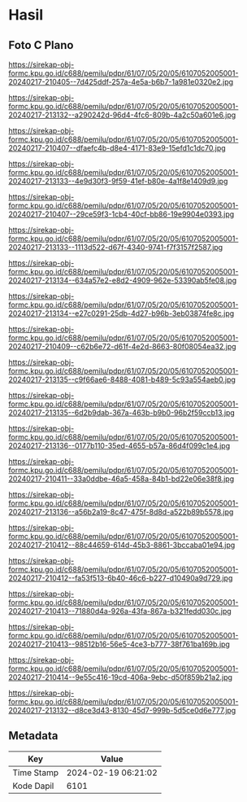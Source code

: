 # Hasil

## Foto C Plano

https://sirekap-obj-formc.kpu.go.id/c688/pemilu/pdpr/61/07/05/20/05/6107052005001-20240217-210405--7d425ddf-257a-4e5a-b6b7-1a981e0320e2.jpg

https://sirekap-obj-formc.kpu.go.id/c688/pemilu/pdpr/61/07/05/20/05/6107052005001-20240217-213132--a290242d-96d4-4fc6-809b-4a2c50a601e6.jpg

https://sirekap-obj-formc.kpu.go.id/c688/pemilu/pdpr/61/07/05/20/05/6107052005001-20240217-210407--dfaefc4b-d8e4-4171-83e9-15efd1c1dc70.jpg

https://sirekap-obj-formc.kpu.go.id/c688/pemilu/pdpr/61/07/05/20/05/6107052005001-20240217-213133--4e9d30f3-9f59-41ef-b80e-4a1f8e1409d9.jpg

https://sirekap-obj-formc.kpu.go.id/c688/pemilu/pdpr/61/07/05/20/05/6107052005001-20240217-210407--29ce59f3-1cb4-40cf-bb86-19e9904e0393.jpg

https://sirekap-obj-formc.kpu.go.id/c688/pemilu/pdpr/61/07/05/20/05/6107052005001-20240217-213133--1113d522-d67f-4340-9741-f7f3157f2587.jpg

https://sirekap-obj-formc.kpu.go.id/c688/pemilu/pdpr/61/07/05/20/05/6107052005001-20240217-213134--634a57e2-e8d2-4909-962e-53390ab5fe08.jpg

https://sirekap-obj-formc.kpu.go.id/c688/pemilu/pdpr/61/07/05/20/05/6107052005001-20240217-213134--e27c0291-25db-4d27-b96b-3eb03874fe8c.jpg

https://sirekap-obj-formc.kpu.go.id/c688/pemilu/pdpr/61/07/05/20/05/6107052005001-20240217-210409--c62b6e72-d61f-4e2d-8663-80f08054ea32.jpg

https://sirekap-obj-formc.kpu.go.id/c688/pemilu/pdpr/61/07/05/20/05/6107052005001-20240217-213135--c9f66ae6-8488-4081-b489-5c93a554aeb0.jpg

https://sirekap-obj-formc.kpu.go.id/c688/pemilu/pdpr/61/07/05/20/05/6107052005001-20240217-213135--6d2b9dab-367a-463b-b9b0-96b2f59ccb13.jpg

https://sirekap-obj-formc.kpu.go.id/c688/pemilu/pdpr/61/07/05/20/05/6107052005001-20240217-213136--0177b110-35ed-4655-b57a-86d4f099c1e4.jpg

https://sirekap-obj-formc.kpu.go.id/c688/pemilu/pdpr/61/07/05/20/05/6107052005001-20240217-210411--33a0ddbe-46a5-458a-84b1-bd22e06e38f8.jpg

https://sirekap-obj-formc.kpu.go.id/c688/pemilu/pdpr/61/07/05/20/05/6107052005001-20240217-213136--a56b2a19-8c47-475f-8d8d-a522b89b5578.jpg

https://sirekap-obj-formc.kpu.go.id/c688/pemilu/pdpr/61/07/05/20/05/6107052005001-20240217-210412--88c44659-614d-45b3-8861-3bccaba01e94.jpg

https://sirekap-obj-formc.kpu.go.id/c688/pemilu/pdpr/61/07/05/20/05/6107052005001-20240217-210412--fa53f513-6b40-46c6-b227-d10490a9d729.jpg

https://sirekap-obj-formc.kpu.go.id/c688/pemilu/pdpr/61/07/05/20/05/6107052005001-20240217-210413--71880d4a-926a-43fa-867a-b321fedd030c.jpg

https://sirekap-obj-formc.kpu.go.id/c688/pemilu/pdpr/61/07/05/20/05/6107052005001-20240217-210413--98512b16-56e5-4ce3-b777-38f761ba169b.jpg

https://sirekap-obj-formc.kpu.go.id/c688/pemilu/pdpr/61/07/05/20/05/6107052005001-20240217-210414--9e55c416-19cd-406a-9ebc-d50f859b21a2.jpg

https://sirekap-obj-formc.kpu.go.id/c688/pemilu/pdpr/61/07/05/20/05/6107052005001-20240217-213132--d8ce3d43-8130-45d7-999b-5d5ce0d6e777.jpg


## Metadata

| Key        | Value               |
| ---------- | ------------------- |
| Time Stamp | 2024-02-19 06:21:02 |
| Kode Dapil | 6101                |



